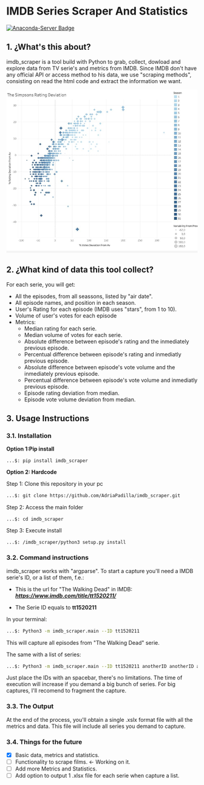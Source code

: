 # IMDB Series Scraper And Statistics #

[![Anaconda-Server Badge](https://img.shields.io/pypi/v/imdb_scraper.svg)](https://pypi.org/project/imdb_scraper/)

## 1. ¿What's this about? ##

imdb_scraper is a tool build with Python to grab, collect, dowload and explore data from TV serie's and metrics from IMDB. Since IMDB don't have any official API or access method to his data, we use "scraping methods", consisting on read the html code and extract the information we want. 

![Spotixplore graph image](https://raw.githubusercontent.com/AdriaPadilla/imdb_series_scraper/master/imdb_series_scraper/img/graph.jpg)

## 2. ¿What kind of data this tool collect? ##

For each serie, you will get:
- All the episodes, from all seassons, listed by "air date".
- All episode names, and position in each season.
- User's Rating for each episode (IMDB uses "stars", from 1 to 10). 
- Volume of user's votes for each episode
- Metrics:
  - Median rating for each serie.
  - Median volume of votes for each serie.
  - Absolute difference between episode's rating and the inmediately previous episode.
  - Percentual difference between episode's rating and inmediatly previous episode.
  - Absolute difference between episode's vote volume and the inmediately previous episode. 
  - Percentual difference between episode's vote volume and inmediatly previous episode.
  - Episode rating deviation from median.
  - Episode vote volume deviation from median.

## 3. Usage Instructions ##
  
### 3.1. Installation ###

**Option 1:Pip install**

```Terminal
...$: pip install imdb_scraper
````

**Option 2: Hardcode**

Step 1: Clone this repository in your pc
```bash
...$: git clone https://github.com/AdriaPadilla/imdb_scraper.git 
```
Step 2: Access the main folder
```
...$: cd imdb_scraper 
```
Step 3: Execute install
```
...$: /imdb_scraper/python3 setup.py install
```

### 3.2. Command instructions ###

imdb_scraper works with "argparse". To start a capture you'll need a IMDB serie's ID, or a list of them, f.e.:
- This is the url for "The Walking Dead" in IMDB: ***https://www.imdb.com/title/tt1520211/***
                                                                            
- The Serie ID equals to **tt1520211**

In your terminal:
```bash
...$: Python3 -m imdb_scraper.main --ID tt1520211
```
This will capture all episodes from "The Walking Dead" serie.

The same with a list of series:
```bash
...$: Python3 -m imdb_scraper.main --ID tt1520211 anotherID anotherID anotherID
```
Just place the IDs with an spacebar, there's no limitations. The time of execution will increase if you demand a big bunch of series. For big captures, I'll recomend to fragment the capture. 

### 3.3. The Output ###

At the end of the process, you'll obtain a single .xslx format file with all the metrics and data. This file will include all series you demand to capture.

### 3.4. Things for the future ###

- [x] Basic data, metrics and statistics.
- [ ] Functionality to scrape films. <- Working on it.
- [ ] Add more Metrics and Statistics.
- [ ] Add option to output 1 .xlsx file for each serie when capture a list.
